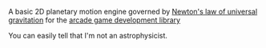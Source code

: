 A basic 2D planetary motion engine governed by [Newton's law of universal gravitation](https://en.wikipedia.org/wiki/Newton%27s_law_of_universal_gravitation) for the [arcade game development library](https://arcade.academy/)

You can easily tell that I'm not an astrophysicist.
